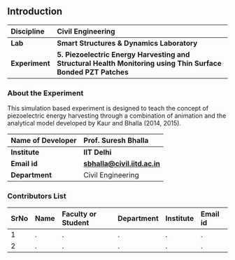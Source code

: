## Introduction


<b>Discipline | <b>Civil Engineering
:--|:--|
<b> Lab | <b> Smart Structures & Dynamics Laboratory
<b> Experiment|     <b> 5. Piezoelectric Energy Harvesting and Structural Health Monitoring using Thin Surface Bonded PZT Patches 

### About the Experiment 

This simulation based experiment is designed to teach the concept of piezoelectric energy harvesting through a combination of animation and the analytical model developed by Kaur and Bhalla (2014, 2015).

<b>Name of Developer | <b> Prof. Suresh Bhalla 
:--|:--|
<b> Institute | <b>  IIT Delhi
<b> Email id|     <b>  sbhalla@civil.iitd.ac.in 
<b> Department |  Civil Engineering

### Contributors List

SrNo | Name | Faculty or Student | Department| Institute | Email id
:--|:--|:--|:--|:--|:--|
1 | . | . | . | . | .
2 | . | . | . | . | .
